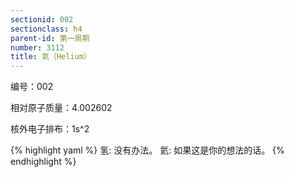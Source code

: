```yaml
---
sectionid: 002
sectionclass: h4
parent-id: 第一周期
number: 3112
title: 氦（Helium）
---
```

编号：002

相对原子质量：4.002602

核外电子排布：1s^2

{% highlight yaml %}
氢: 没有办法。
氦: 如果这是你的想法的话。
{% endhighlight %}